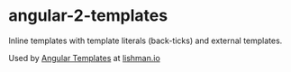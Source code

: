 # angular-2-templates

Inline templates with template literals (back-ticks) and external templates.

Used by [Angular Templates](http://lishman.io/angular-2-templates) at [lishman.io](http://lishman.io)
